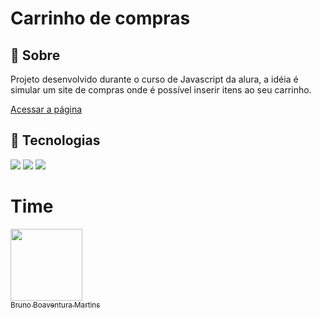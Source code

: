 <h1>Carrinho de compras</h1>

<h2>🔖 Sobre</h2>
<p>Projeto desenvolvido durante o curso de Javascript da alura, a idéia é simular um site de compras onde é possível inserir itens ao seu carrinho.</p>

[Acessar a página]( https://carrinho-compra-red.vercel.app/)

## 🚀 Tecnologias
<div>
  <img src="https://img.shields.io/badge/html5-%23E34F26.svg?style=for-the-badge&logo=html5&logoColor=white">
  <img src="http://img.shields.io/badge/css3-%231572B6.svg?style=for-the-badge&logo=css3&logoColor=white">
  <img src="https://img.shields.io/badge/javascript-%23323330.svg?style=for-the-badge&logo=javascript&logoColor=%23F7DF1E">
</div>

# Time
[<img loading="lazy" src="https://avatars.githubusercontent.com/u/152302844?v=4" width=115><br><sub>Bruno Boaventura Martins</sub>](https://github.com/BrunoMartins)
